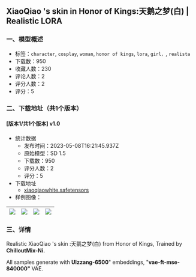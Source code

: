 ## XiaoQiao 's skin in Honor of Kings:天鹅之梦(白) | Realistic LORA
### 一、模型概述

- 标签：`character`, `cosplay`, `woman`, `honor of kings`, `lora`, `girl，`, `realista`
- 下载数：950
- 收藏人数：230
- 评论人数：2
- 评分人数：2
- 评分：5

### 二、下载地址（共1个版本）

#### [版本1/共1个版本] v1.0

- 统计数据
  - 发布时间：2023-05-08T16:21:45.937Z
  - 原始模型：SD 1.5
  - 下载数：950
  - 评分人数：2
  - 评分：5
- 下载地址
  - [xiaoqiaowhite.safetensors](https://civitai.com/api/download/models/65761)
- 样例图像：

| <img src="https://image.civitai.com/xG1nkqKTMzGDvpLrqFT7WA/d352097d-3ff3-4d9b-91c0-5d5e2cab96cc/width=450/728892.jpeg" /> | <img src="https://image.civitai.com/xG1nkqKTMzGDvpLrqFT7WA/d8ec4acf-00ba-4c56-8282-ce449c039fbb/width=450/728891.jpeg" /> | <img src="https://image.civitai.com/xG1nkqKTMzGDvpLrqFT7WA/7a5ce2bd-2cbf-40fe-9509-0bbd48b09963/width=450/728887.jpeg" /> | <img src="https://image.civitai.com/xG1nkqKTMzGDvpLrqFT7WA/61e12b4c-4f41-4650-b6e9-72cf98cafc95/width=450/728888.jpeg" /> |
| ---- | ---- | ---- | ---- |


### 三、详情
<p>Realistic XiaoQiao 's skin :天鹅之梦(白) from Honor of Kings, Trained by <strong>ChilloutMix-Ni.</strong></p><p>All samples generate with <strong>Ulzzang-6500</strong>" embeddings, "<strong>vae-ft-mse-840000" </strong>VAE.</p><p></p>